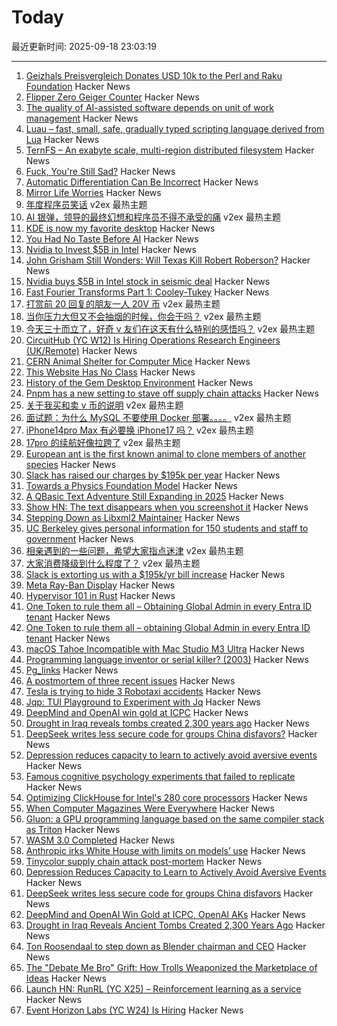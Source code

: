 # Today

最近更新时间: 2025-09-18 23:03:19

--- 
1. [Geizhals Preisvergleich Donates USD 10k to the Perl and Raku Foundation](https://www.perl.com/article/geizhals-donates-to-tprf/) Hacker News
2. [Flipper Zero Geiger Counter](https://kasiin.top/blog/2025-08-04-flipper_zero_geiger_counter_module/) Hacker News
3. [The quality of AI-assisted software depends on unit of work management](https://blog.nilenso.com/blog/2025/09/15/ai-unit-of-work/) Hacker News
4. [Luau – fast, small, safe, gradually typed scripting language derived from Lua](https://luau.org/) Hacker News
5. [TernFS – An exabyte scale, multi-region distributed filesystem](https://www.xtxmarkets.com/tech/2025-ternfs/) Hacker News
6. [Fuck, You're Still Sad?](https://bessstillman.substack.com/p/oh-fuck-youre-still-sad) Hacker News
7. [Automatic Differentiation Can Be Incorrect](https://www.stochasticlifestyle.com/the-numerical-analysis-of-differentiable-simulation-automatic-differentiation-can-be-incorrect/) Hacker News
8. [Mirror Life Worries](https://www.science.org/content/blog-post/mirror-life-worries) Hacker News
9. [年度程序员笑话](https://www.v2ex.com/t/1160205) v2ex 最热主题
10. [AI 银弹，领导的最终幻想和程序员不得不承受的痛](https://www.v2ex.com/t/1160144) v2ex 最热主题
11. [KDE is now my favorite desktop](https://kokada.dev/blog/kde-is-now-my-favorite-desktop/) Hacker News
12. [You Had No Taste Before AI](https://matthewsanabria.dev/posts/you-had-no-taste-before-ai/) Hacker News
13. [Nvidia to Invest $5B in Intel](https://www.ft.com/content/be8d4c0c-66ff-4dfd-9b43-af6c0b290ada) Hacker News
14. [John Grisham Still Wonders: Will Texas Kill Robert Roberson?](https://www.dmagazine.com/frontburner/2025/09/author-john-grisham-still-wonders-will-texas-kill-robert-roberson/) Hacker News
15. [Nvidia buys $5B in Intel stock in seismic deal](https://www.tomshardware.com/pc-components/cpus/nvidia-and-intel-announce-jointly-developed-intel-x86-rtx-socs-for-pcs-with-nvidia-graphics-also-custom-nvidia-data-center-x86-processors-nvidia-buys-usd5-billion-in-intel-stock-in-seismic-deal) Hacker News
16. [Fast Fourier Transforms Part 1: Cooley-Tukey](https://connorboyle.io/2025/09/11/fft-cooley-tukey.html) Hacker News
17. [打赏前 20 回复的朋友一人 20V 币](https://www.v2ex.com/t/1160215) v2ex 最热主题
18. [当你压力大但又不会抽烟的时候，你会干吗？](https://www.v2ex.com/t/1160175) v2ex 最热主题
19. [今天三十而立了，好奇 v 友们在这天有什么特别的感悟吗？](https://www.v2ex.com/t/1160102) v2ex 最热主题
20. [CircuitHub (YC W12) Is Hiring Operations Research Engineers (UK/Remote)](https://www.ycombinator.com/companies/circuithub/jobs/UM1QSjZ-operations-research-engineer) Hacker News
21. [CERN Animal Shelter for Computer Mice](https://computer-animal-shelter.web.cern.ch/index.shtml) Hacker News
22. [This Website Has No Class](https://aaadaaam.com/notes/no-class/) Hacker News
23. [History of the Gem Desktop Environment](https://nemanjatrifunovic.substack.com/p/history-of-the-gem-desktop-environment) Hacker News
24. [Pnpm has a new setting to stave off supply chain attacks](https://pnpm.io/blog/releases/10.16) Hacker News
25. [关于我买和卖 v 币的说明](https://www.v2ex.com/t/1160134) v2ex 最热主题
26. [面试题：为什么 MySQL 不要使用 Docker 部署。。。。](https://www.v2ex.com/t/1160112) v2ex 最热主题
27. [iPhone14pro Max 有必要换 iPhone17 吗？](https://www.v2ex.com/t/1160081) v2ex 最热主题
28. [17pro 的续航好像拉跨了](https://www.v2ex.com/t/1160069) v2ex 最热主题
29. [European ant is the first known animal to clone members of another species](https://www.livescience.com/animals/ants/almost-like-science-fiction-european-ant-is-the-first-known-animal-to-clone-members-of-another-species) Hacker News
30. [Slack has raised our charges by $195k per year](https://skyfall.dev/posts/slack) Hacker News
31. [Towards a Physics Foundation Model](https://arxiv.org/abs/2509.13805) Hacker News
32. [A QBasic Text Adventure Still Expanding in 2025](https://the-ventureweaver.itch.io/) Hacker News
33. [Show HN: The text disappears when you screenshot it](https://unscreenshottable.vercel.app/?text=Hello) Hacker News
34. [Stepping Down as Libxml2 Maintainer](https://discourse.gnome.org/t/stepping-down-as-libxml2-maintainer/31398) Hacker News
35. [UC Berkeley gives personal information for 150 students and staff to government](https://www.dailycal.org/news/campus/uc-berkeley-turns-over-personal-information-of-more-than-150-students-and-staff-to-federal/article_a4aad3e1-bbba-42cc-92d7-a7964d9641c5.html) Hacker News
36. [相亲遇到的一些问题，希望大家指点迷津](https://www.v2ex.com/t/1160089) v2ex 最热主题
37. [大家消费降级到什么程度了？](https://www.v2ex.com/t/1160070) v2ex 最热主题
38. [Slack is extorting us with a $195k/yr bill increase](https://skyfall.dev/posts/slack) Hacker News
39. [Meta Ray-Ban Display](https://www.meta.com/blog/meta-ray-ban-display-ai-glasses-connect-2025/) Hacker News
40. [Hypervisor 101 in Rust](https://tandasat.github.io/Hypervisor-101-in-Rust/) Hacker News
41. [One Token to rule them all – Obtaining Global Admin in every Entra ID tenant](https://dirkjanm.io/obtaining-global-admin-in-every-entra-id-tenant-with-actor-tokens/) Hacker News
42. [One Token to rule them all – obtaining Global Admin in every Entra ID tenant](https://dirkjanm.io/obtaining-global-admin-in-every-entra-id-tenant-with-actor-tokens/) Hacker News
43. [macOS Tahoe Incompatible with Mac Studio M3 Ultra](https://eclecticlight.co/2025/09/17/macos-26-0-tahoe-build-25a354-is-incompatible-with-mac-studio-m3-ultra/) Hacker News
44. [Programming language inventor or serial killer? (2003)](https://vole.wtf/coder-serial-killer-quiz/) Hacker News
45. [Pg_links](https://giulianopz.github.io/pg.html) Hacker News
46. [A postmortem of three recent issues](https://www.anthropic.com/engineering/a-postmortem-of-three-recent-issues) Hacker News
47. [Tesla is trying to hide 3 Robotaxi accidents](https://electrek.co/2025/09/17/tesla-hide-3-robotaxi-accidents/) Hacker News
48. [Jqp: TUI Playground to Experiment with Jq](https://github.com/noahgorstein/jqp) Hacker News
49. [DeepMind and OpenAI win gold at ICPC](https://codeforces.com/blog/entry/146536) Hacker News
50. [Drought in Iraq reveals tombs created 2,300 years ago](https://www.smithsonianmag.com/smart-news/severe-droughts-in-iraq-reveals-dozens-of-ancient-tombs-created-2300-years-ago-180987347/) Hacker News
51. [DeepSeek writes less secure code for groups China disfavors?](https://www.washingtonpost.com/technology/2025/09/16/deepseek-ai-security/) Hacker News
52. [Depression reduces capacity to learn to actively avoid aversive events](https://www.eneuro.org/content/12/9/ENEURO.0034-25.2025) Hacker News
53. [Famous cognitive psychology experiments that failed to replicate](https://buttondown.com/aethermug/archive/aether-mug-famous-cognitive-psychology/) Hacker News
54. [Optimizing ClickHouse for Intel's 280 core processors](https://clickhouse.com/blog/optimizing-clickhouse-intel-high-core-count-cpu) Hacker News
55. [When Computer Magazines Were Everywhere](https://www.goto10retro.com/p/when-computer-magazines-were-everywhere) Hacker News
56. [Gluon: a GPU programming language based on the same compiler stack as Triton](https://github.com/triton-lang/triton/blob/main/python/tutorials/gluon/01-intro.py) Hacker News
57. [WASM 3.0 Completed](https://webassembly.org/news/2025-09-17-wasm-3.0/) Hacker News
58. [Anthropic irks White House with limits on models’ use](https://www.semafor.com/article/09/17/2025/anthropic-irks-white-house-with-limits-on-models-uswhite-house-with-limits-on-models-use) Hacker News
59. [Tinycolor supply chain attack post-mortem](https://sigh.dev/posts/ctrl-tinycolor-post-mortem/) Hacker News
60. [Depression Reduces Capacity to Learn to Actively Avoid Aversive Events](https://www.eneuro.org/content/12/9/ENEURO.0034-25.2025) Hacker News
61. [DeepSeek writes less secure code for groups China disfavors](https://www.washingtonpost.com/technology/2025/09/16/deepseek-ai-security/) Hacker News
62. [DeepMind and OpenAI Win Gold at ICPC, OpenAI AKs](https://codeforces.com/blog/entry/146536) Hacker News
63. [Drought in Iraq Reveals Ancient Tombs Created 2,300 Years Ago](https://www.smithsonianmag.com/smart-news/severe-droughts-in-iraq-reveals-dozens-of-ancient-tombs-created-2300-years-ago-180987347/) Hacker News
64. [Ton Roosendaal to step down as Blender chairman and CEO](https://www.cgchannel.com/2025/09/ton-roosendaal-to-step-down-as-blender-chairman-and-ceo/) Hacker News
65. [The "Debate Me Bro" Grift: How Trolls Weaponized the Marketplace of Ideas](https://www.techdirt.com/2025/09/17/the-debate-me-bro-grift-how-trolls-weaponized-the-marketplace-of-ideas/) Hacker News
66. [Launch HN: RunRL (YC X25) – Reinforcement learning as a service](https://runrl.com) Hacker News
67. [Event Horizon Labs (YC W24) Is Hiring](https://www.ycombinator.com/companies/event-horizon-labs/jobs/U6oyyKZ-founding-engineer-at-event-horizon-labs) Hacker News
